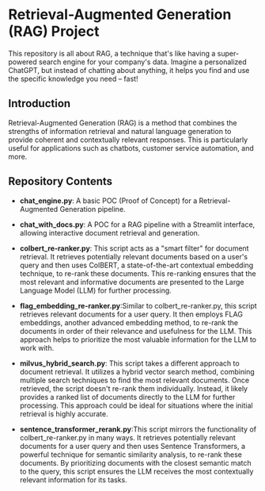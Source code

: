 # Retrieval-Augmented Generation (RAG) Project

This repository is all about RAG, a technique that's like having a super-powered search engine for your company's data. Imagine a personalized ChatGPT, but instead of chatting about anything, it helps you find and use the specific knowledge you need – fast!

## Introduction

Retrieval-Augmented Generation (RAG) is a method that combines the strengths of information retrieval and natural language generation to provide coherent and contextually relevant responses. This is particularly useful for applications such as chatbots, customer service automation, and more.

## Repository Contents

- **chat_engine.py**: A basic POC (Proof of Concept) for a Retrieval-Augmented Generation pipeline.
  
- **chat_with_docs.py**: A POC for a RAG pipeline with a Streamlit interface, allowing interactive document retrieval and generation.
  
- **colbert_re-ranker.py**: This script acts as a "smart filter" for document retrieval. It retrieves potentially relevant documents based on a user's query and then uses ColBERT, a state-of-the-art contextual embedding technique, to re-rank these documents. This re-ranking ensures that the most relevant and informative documents are presented to the Large Language Model (LLM) for further processing.
  
- **flag_embedding_re-ranker.py**:Similar to colbert_re-ranker.py, this script retrieves relevant documents for a user query. It then employs FLAG embeddings, another advanced embedding method, to re-rank the documents in order of their relevance and usefulness for the LLM. This approach helps to prioritize the most valuable information for the LLM to work with.
  
- **milvus_hybrid_search.py**: This script takes a different approach to document retrieval. It utilizes a hybrid vector search method, combining multiple search techniques to find the most relevant documents. Once retrieved, the script doesn't re-rank them individually. Instead, it likely provides a ranked list of documents directly to the LLM for further processing. This approach could be ideal for situations where the initial retrieval is highly accurate.

- **sentence_transformer_rerank.py**:This script mirrors the functionality of colbert_re-ranker.py in many ways. It retrieves potentially relevant documents for a user query and then uses Sentence Transformers, a powerful technique for semantic similarity analysis, to re-rank these documents. By prioritizing documents with the closest semantic match to the query, this script ensures the LLM receives the most contextually relevant information for its tasks.



